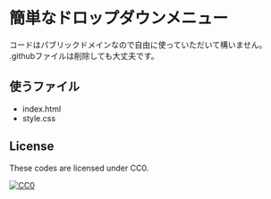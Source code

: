 # 簡単なドロップダウンメニュー
コードはパブリックドメインなので自由に使っていただいて構いません。
.githubファイルは削除しても大丈夫です。

## 使うファイル
- index.html
- style.css

## License

These codes are licensed under CC0.

[![CC0](http://i.creativecommons.org/p/zero/1.0/88x31.png "CC0")](https://creativecommons.org/publicdomain/zero/1.0/deed.en)
